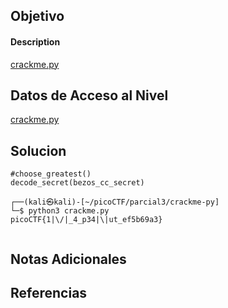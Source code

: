 
## Objetivo

#### Description

[crackme.py](https://mercury.picoctf.net/static/2ff6c888060f14af5db1232e319547c9/crackme.py)

## Datos de Acceso al Nivel

[crackme.py](https://mercury.picoctf.net/static/2ff6c888060f14af5db1232e319547c9/crackme.py)
## Solucion

```
#choose_greatest()
decode_secret(bezos_cc_secret)

┌──(kali㉿kali)-[~/picoCTF/parcial3/crackme-py]
└─$ python3 crackme.py          
picoCTF{1|\/|_4_p34|\|ut_ef5b69a3}


```

## Notas Adicionales



## Referencias
